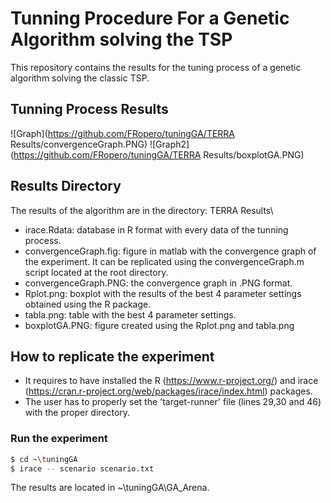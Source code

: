 # Tunning Procedure For a Genetic Algorithm solving the TSP
This repository contains the results for the tuning process of a genetic algorithm solving the classic TSP.

## Tunning Process Results

![Graph](https://github.com/FRopero/tuningGA/TERRA Results/convergenceGraph.PNG)
![Graph2](https://github.com/FRopero/tuningGA/TERRA Results/boxplotGA.PNG)

## Results Directory
The results of the algorithm are in the directory: TERRA Results\
  - irace.Rdata: database in R format with every data of the tunning process.
  - convergenceGraph.fig: figure in matlab with the convergence graph of the experiment. It can be replicated using the convergenceGraph.m script located at the root directory.
  - convergenceGraph.PNG: the convergence graph in .PNG format.
  - Rplot.png: boxplot with the results of the best 4 parameter settings obtained using the R package.
  - tabla.png: table with the best 4 parameter settings.
  - boxplotGA.PNG: figure created using the Rplot.png and tabla.png

## How to replicate the experiment
 - It requires to have installed the R (https://www.r-project.org/) and irace (https://cran.r-project.org/web/packages/irace/index.html) packages.
 - The user has to properly set the 'target-runner' file (lines 29,30 and 46) with the proper directory.
### Run the experiment
 ```sh
$ cd ~\tuningGA
$ irace -- scenario scenario.txt
```
 The results are located in ~\tuningGA\GA_Arena.
 
